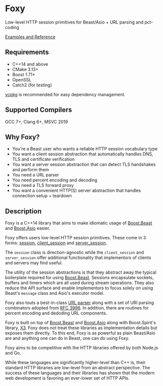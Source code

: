 # Foxy

Low-level HTTP session primitives for Beast/Asio + URL parsing and pct-coding

[Examples and Reference](./docs/index.md#table-of-contents)

## Requirements

* C++14 and above
* CMake 3.13+
* Boost 1.71+
* OpenSSL
* Catch2 (for testing)

[vcpkg](https://github.com/Microsoft/vcpkg) is recommended for easy dependency management.

## Supported Compilers

GCC 7+, Clang 6+, MSVC 2019

## Why Foxy?

* You're a Beast user who wants a reliable HTTP session vocabulary type
* You want a client session abstraction that automatically handles DNS, TLS and certificate verification
* You want a server session abstraction that can detect TLS handshakes and perform them
* You need a URL parser
* You need percent encoding and decoding
* You need a TLS forward proxy
* You want a convenient HTTP(S) server abstraction that handles connection setup + teardown

## Description

Foxy is a C++14 library that aims to make idiomatic usage of
[Boost.Beast](https://www.boost.org/doc/libs/1_71_0/libs/beast/doc/html/index.html) and
[Boost.Asio](https://www.boost.org/doc/libs/1_71_0/doc/html/boost_asio.html)
easier.

Foxy offers users low-level HTTP session primitives. These come in 3 forms:
[session](./docs/reference/session.md#foxybasic_session),
[client_session](./docs/reference/client_session.md#foxybasic_client_session) and
[server_session](./docs/reference/server_session.md#foxybasic_server_session).

The `session` class is direction-agnostic while the `client_session` and `server_session` offer
additional functionality that implementors of clients and servers may find useful.

The utility of the session abstractions is that they abstract away the typical boilerplate required
for using [Boost.Beast](https://www.boost.org/doc/libs/1_71_0/libs/beast/doc/html/index.html).
Sessions encapsulate sockets, buffers and timers which are all used during stream operations. They
also reduce the API surface and enable implementors to focus solely on using Beast's `message` class
and Asio's executor model.

Foxy also touts a best-in-class [URL parser](./docs/reference/parse_uri.md#foxyparse_uri)
along with a set of URI parsing combinators adopted from
[RFC 3996](https://tools.ietf.org/html/rfc3986#appendix-A). In addition, there are routines for
percent encoding and dedoding URL components.

Foxy is built on top of
[Boost.Beast](https://www.boost.org/doc/libs/1_71_0/libs/beast/doc/html/index.html)
and [Boost.Asio](https://www.boost.org/doc/libs/1_71_0/doc/html/boost_asio.html)
along with Boost.Spirit's library, [X3](https://www.boost.org/doc/libs/1_71_0/libs/spirit/doc/x3/html/index.html).
Foxy does not treat these libraries as implementation details but exposes them directly. To this
end, Foxy is as powerful as plain Beast/Asio are and anything one can do in Beast, one can do using
Foxy.

Foxy aims to be competitive with the HTTP libraries offered by both Node.js and Go.

While these languages are significantly higher-level than C++ is, their standard HTTP libraries are
low-level from an abstract perspective. The success of these languages and their libraries has shown
that the modern web development is favoring an ever-lower set of HTTP APIs.
